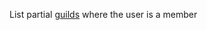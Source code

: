 List partial [guilds](https://discord.com/developers/docs/resources/guild#guild-object) where the user is a member